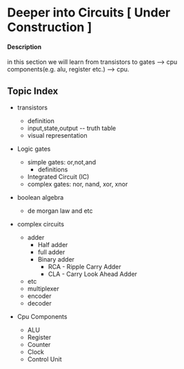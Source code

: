 # Deeper into Circuits [ Under Construction ]

#### Description
in this section we will learn from transistors to gates --> cpu components(e.g. alu, register etc.) --> cpu.

## Topic Index
- transistors
  - definition
  - input,state,output -- truth table
  - visual representation
- Logic gates
  - simple gates: or,not,and
    - definitions
  - Integrated Circuit (IC)
  - complex gates: nor, nand, xor, xnor
- boolean algebra
  - de morgan law and etc

- complex circuits
  - adder
    - Half adder
    - full adder
    - Binary adder
      - RCA - Ripple Carry Adder
      - CLA - Carry Look Ahead Adder
  - etc
  - multiplexer
  - encoder
  - decoder

- Cpu Components
  - ALU
  - Register
  - Counter
  - Clock
  - Control Unit

